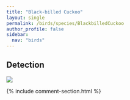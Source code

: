 ```yaml
---
title: "Black-billed Cuckoo"
layout: single
permalink: /birds/species/BlackbilledCuckoo
author_profile: false
sidebar:
  nav: "birds"
---
```


<h2>Detection</h2>

<img src="https://beallen.github.io/DevelopmentWebsite/assets/images/birds/BlackbilledCuckoo/det.jpg">

{% include comment-section.html %}
